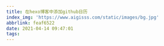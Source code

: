 ```yaml
---
title: 在hexo博客中添加github日历
index_img: 'https://www.aigisss.com/static/images/bg.jpg'
abbrlink: feaf6522
date: 2021-04-14 09:47:01
tags:
---
```

